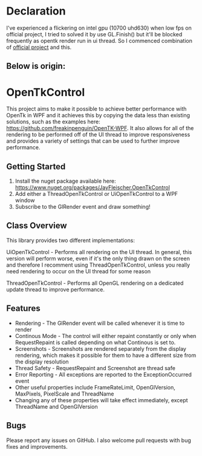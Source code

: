 
# Declaration
I've experienced a flickering on intel gpu (10700 uhd630) when low fps on official project, 
I tried to solved it by use GL.Finish() but it'll be blocked frequently as opentk render run in ui thread. 
So I commenced combination of  [official project](https://github.com/opentk/GLWpfControl) and this.

## Below is origin: 
# OpenTkControl

This project aims to make it possible to achieve better performance with OpenTk in WPF and it achieves this by copying the data less than existing solutions, such as the examples here: https://github.com/freakinpenguin/OpenTK-WPF. It also allows for all of the rendering to be performed off of the UI thread to improve responsiveness and provides a variety of settings that can be used to further improve performance.

## Getting Started

1. Install the nuget package available here: https://www.nuget.org/packages/JayFleischer.OpenTkControl
2. Add either a ThreadOpenTkControl or UiOpenTkControl to a WPF window
3. Subscribe to the GlRender event and draw something!

## Class Overview

This library provides two different implementations:

UiOpenTkControl - Performs all rendering on the UI thread. In general, this version will perform worse, even if it's the only thing drawn on the screen and therefore I recomment using ThreadOpenTkControl, unless you really need rendering to occur on the UI thread for some reason

ThreadOpenTkControl - Performs all OpenGL rendering on a dedicated update thread to improve performance.

## Features

* Rendering - The GlRender event will be called whenever it is time to render
* Continous Mode - The control will either repaint constantly or only when RequestRepaint is called depending on what Continous is set to.
* Screenshots - Screenshots are rendered separately from the display rendering, which makes it possible for them to have a different size from the display resolution
* Thread Safety - RequestRepaint and Screenshot are thread safe
* Error Reporting - All exceptions are reported to the ExceptionOccurred event
* Other useful properties include FrameRateLimit, OpenGlVersion, MaxPixels, PixelScale and ThreadName
* Changing any of these properties will take effect immediately, except ThreadName and OpenGlVersion

## Bugs

Please report any issues on GitHub. I also welcome pull requests with bug fixes and improvements.
